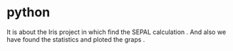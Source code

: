 # python
It is about the Iris project in which find the SEPAL calculation .
And also we have found the statistics and ploted the graps .
